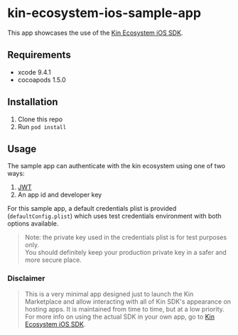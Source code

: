 # kin-ecosystem-ios-sample-app

This app showcases the use of the [Kin Ecosystem iOS SDK](https://github.com/kinfoundation/kin-ecosystem-ios-sdk).

## Requirements

- xcode 9.4.1
- cocoapods 1.5.0

## Installation
1. Clone this repo
2. Run `pod install`

## Usage
The sample app can authenticate with the kin ecosystem using one of two ways:
1. [JWT](http://jwt.io)
2. An app id and developer key</br>

For this sample app, a default credentials plist is provided (`defaultConfig.plist`) which uses test credentials environment with both options available.

> Note: the private key used in the credentials plist is for test purposes only.</br>
You should definitely keep your production private key in a safer and more secure place.

### Disclaimer
> This is a very minimal app designed just to launch the Kin Marketplace and allow interacting with all of Kin SDK's appearance on hosting apps. It is maintained from time to time, but at a low priority.
</br>For more info on using the actual SDK in your own app, go to [Kin Ecosystem iOS SDK](https://github.com/kinfoundation/kin-ecosystem-ios-sdk).
